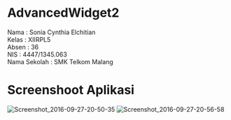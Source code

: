 # AdvancedWidget2 <br>
Nama : Sonia Cynthia Elchitian  <br>
Kelas : XIIRPL5 <br>
Absen : 36 <br>
NIS : 4447/1345.063 <br> 
Nama Sekolah : SMK Telkom Malang <br>
# Screenshoot Aplikasi
![Screenshot_2016-09-27-20-50-35](https://docs.google.com/uc?id=0B46-nUZecik0V0xoV1NOZlAyaFU)
![Screenshot_2016-09-27-20-56-58](https://docs.google.com/uc?id=0B46-nUZecik0T3NIVy1Kb3VOS28)
